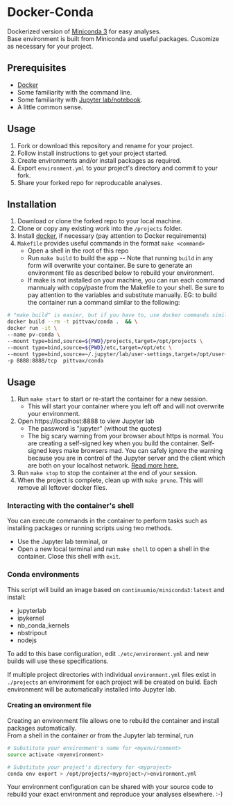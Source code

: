 # Docker-Conda

Dockerized version of [Miniconda 3](https://hub.docker.com/r/continuumio/miniconda3/) for easy analyses.  
Base environment is built from Miniconda and useful packages. Cusomize as necessary for your project.

## Prerequisites

* [Docker](https://docs.docker.com/)
* Some familiarity with the command line.  
* Some familiarity with [Jupyter lab/notebook](http://jupyterlab.readthedocs.io/en/stable/#).  
* A little common sense.  

## Usage

1. Fork or download this repository and rename for your project.  
1. Follow install instructions to get your project started.  
1. Create environments and/or install packages as required.  
1. Export `environment.yml` to your project's directory and commit to your fork.  
1. Share your forked repo for reproducable analyses.

## Installation  

1. Download or clone the forked repo to your local machine.
1. Clone or copy any existing work into the `/projects` folder.  
1. Install [docker](https://docs.docker.com/), if necessary (pay attention to Docker requirements)
1. `Makefile` provides useful commands in the format `make <command>`  
    * Open a shell in the root of this repo  
    * Run `make build` to build the app  -- Note that running `build` in any form will overwrite your container. Be sure to generate an environment file as described below to rebuild your environment.  
    * If make is not installed on your machine, you can run each command mannualy with copy/paste from the Makefile to your shell. Be sure to pay attention to the variables and substitute manually. EG: to build the container run a command similar to the following:  

```bash
# "make build" is easier, but if you have to, use docker commands similar to this
docker build --rm -t pittvax/conda .  && \
docker run -it \
--name pv-conda \
--mount type=bind,source=${PWD}/projects,target=/opt/projects \
--mount type=bind,source=${PWD}/etc,target=/opt/etc \
--mount type=bind,source=~/.jupyter/lab/user-settings,target=/opt/user-settings \
-p 8888:8888/tcp  pittvax/conda
```

## Usage

1. Run `make start` to start or re-start the container for a new session.  
    * This will start your container where you left off and will not overwrite your environment.  
1. Open https://localhost:8888 to view Jupyter lab  
    * The password is "jupyter" (without the quotes)
    * The big scary warning from your browser about https is normal. You are creating a  self-signed key when you build the container. Self-signed keys make browsers mad. You can safely ignore the warning because you are in control of the Jupyter server and the client which are both on your localhost network. [Read more here.](http://jupyter-notebook.readthedocs.io/en/latest/public_server.html#using-ssl-for-encrypted-communication)
1. Run `make stop` to stop the container at the end of your session.  
1. When the project is complete, clean up with `make prune`. This will remove all leftover docker files.

### Interacting with the container's shell  

You can execute commands in the container to perform tasks such as installing packages or running scripts using two methods.

*  Use the Jupyter lab terminal, or  
*  Open a new local terminal and run `make shell` to open a shell in the container. Close this shell with `exit`.  

### Conda environments

This script will build an image based on `continuumio/miniconda3:latest` and install:  

* jupyterlab
* ipykernel
* nb_conda_kernels  
* nbstripout
* nodejs

To add to this base configuration, edit `./etc/environment.yml` and new builds will use these specifications.

If multiple project directories with individual `environment.yml` files exist in `./projects` an environment for each project will be created on build. Each environment will be automatically installed into Jupyter lab.

#### Creating an environment file  

Creating an environment file allows one to rebuild the container and install packages automatically.  
From a shell in the container or from the Jupyter lab terminal, run  

```bash  
# Substitute your environment's name for <myenvironment>
source activate <myenvironment>

# Substitute your project's directory for <myproject>
conda env export > /opt/projects/<myproject>/>environment.yml  
```

Your environment configuration can be shared with your source code to rebuild your exact environment and reproduce your analyses elsewhere. :-)